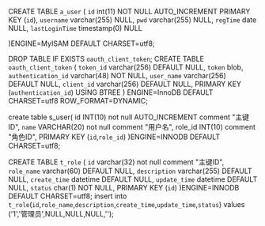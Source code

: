 CREATE TABLE `a_user`  (
  `id` int(11) NOT NULL AUTO_INCREMENT PRIMARY KEY (`id`),
  `username` varchar(255) NULL,
  `pwd` varchar(255) NULL,
  `regTime` date NULL,
  `lastLoginTime` timestamp(0) NULL

)ENGINE=MyISAM DEFAULT CHARSET=utf8;

DROP TABLE IF EXISTS `oauth_client_token`;
CREATE TABLE `oauth_client_token` (
  `token_id` varchar(256) DEFAULT NULL,
  `token` blob,
  `authentication_id` varchar(48) NOT NULL,
  `user_name` varchar(256) DEFAULT NULL,
  `client_id` varchar(256) DEFAULT NULL,
  PRIMARY KEY (`authentication_id`) USING BTREE
) ENGINE=InnoDB DEFAULT CHARSET=utf8 ROW_FORMAT=DYNAMIC;

create table s_user(
id INT(10) not null AUTO_INCREMENT comment "主键ID",
`name` VARCHAR(20) not null comment "用户名",
role_id INT(10) comment "角色ID",
PRIMARY KEY (`id`,`role_id`)
)ENGINE=INNODB DEFAULT CHARSET=utf8;


CREATE TABLE `t_role` (
`id` varchar(32) not null comment "主键ID",
`role_name` varchar(60) DEFAULT NULL,
`description` varchar(255) DEFAULT NULL,
`create_time` datetime DEFAULT NULL,
`update_time` datetime DEFAULT NULL,
`status` char(1) NOT NULL,
PRIMARY KEY (`id`)
)ENGINE=INNODB DEFAULT CHARSET=utf8;
insert into `t_role`(`id`,`role_name`,`description`,`create_time`,`update_time`,`status`) values
('1','管理员',NULL,NULL,NULL,'');

